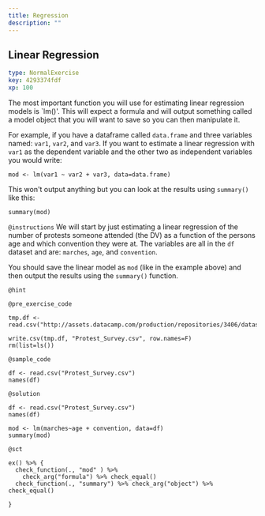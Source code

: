 ```yaml
---
title: Regression
description: ""
---
```


## Linear Regression

```yaml
type: NormalExercise
key: 4293374fdf
xp: 100
```

The most important function you will use for estimating linear regression models is `lm()'. This will expect a formula and will output something called a model object that you will want to save so you can then manipulate it. 

For example, if you have a dataframe called `data.frame` and three variables named: `var1`, `var2`, and `var3`. If you want to estimate a linear regression with `var1` as the dependent variable and the other two as independent variables you would write:

```
mod <- lm(var1 ~ var2 + var3, data=data.frame)
```

This won't output anything but you can look at the results using `summary()` like this:

`summary(mod)`

`@instructions`
We will start by just estimating a linear regression of the number of protests someone attended (the DV) as a function of the persons age and which convention they were at. The variables are all in the `df` dataset and are: `marches`, `age`, and `convention`. 

You should save the linear model as `mod` (like in the example above) and then output the results using the `summary()` function.

`@hint`


`@pre_exercise_code`
```{r}
tmp.df <- read.csv("http://assets.datacamp.com/production/repositories/3406/datasets/41ae7a219de8ed396ebf3d49e6561a03fe27541a/protest_survey.csv")

write.csv(tmp.df, "Protest_Survey.csv", row.names=F)
rm(list=ls())
```

`@sample_code`
```{r}
df <- read.csv("Protest_Survey.csv")
names(df) 
```

`@solution`
```{r}
df <- read.csv("Protest_Survey.csv")
names(df)

mod <- lm(marches~age + convention, data=df)
summary(mod)
```

`@sct`
```{r}
ex() %>% {
  check_function(., "mod" ) %>%
    check_arg("formula") %>% check_equal()
  check_function(., "summary") %>% check_arg("object") %>% check_equal()

}
```
